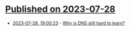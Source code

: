 # [Published on 2023-07-28](index.md)

* [2023-07-28, 19:00:23](https://lobste.rs/s/reml2x/why_is_dns_still_hard_learn) - [Why is DNS still hard to learn?](https://jvns.ca/blog/2023/07/28/why-is-dns-still-hard-to-learn/)
